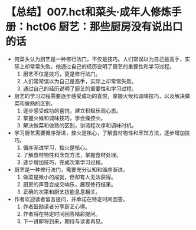 # 【总结】007.hct和菜头·成年人修炼手册：hct06 厨艺：那些厨房没有说出口的话

-   何菜头认为厨艺是一种修行法门，不仅是技巧。人们常误以为自己是高手，实际上却常常失败。他通过自己的经历说明了厨艺的重要性和学习过程。
    1.  厨艺不仅是技巧，更是修行法门。
    2.  人们常常误以为自己是高手，实际上却常常失败。
    3.  通过自己的经历说明了厨艺的重要性和学习过程。
-   厨艺的学习过程需要逐步感受成功的喜悦，掌握火候和调味技巧，以及解决做菜和做熟的区别。
    1.  逐步感受成功的喜悦，建立积极乐观心态。
    2.  掌握火候和调味技巧，学会操控火。
    3.  解决做菜和做熟的区别，讲流程次序和调味时机。
-   学习厨艺需要循序渐进，控火是核心，了解食材物性和烹饪方法，逐步增加技巧。
    1.  循序渐进学习，控火是核心。
    2.  了解食材物性和烹饪方法，掌握食材处理。
    3.  逐步增加技巧，完成次第学习过程。
-   厨艺是一种修行法门，需要充分认知和循序渐进。
    1.  做菜是微小的成就，但却有人无法获得。
    2.  厨房的声音合成交响乐，展现修行结果。
    3.  正确的次第和厨艺技能息息相关。
-   作者欢迎读者留言提问，并承诺在特定时间回答。
    1.  作者鼓励读者分享厨艺心得。
    2.  作者将在特定时间回答精彩提问。
    3.  下一讲即将到来，期待与读者再见。